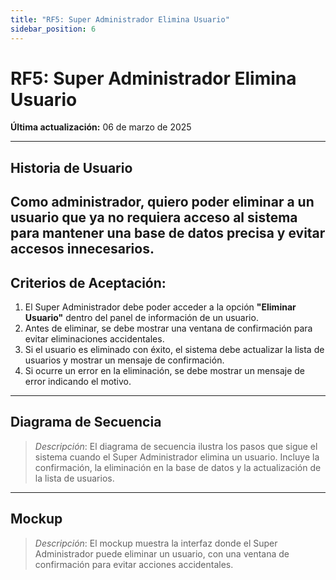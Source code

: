 ```yaml
---
title: "RF5: Super Administrador Elimina Usuario"  
sidebar_position: 6
---
```


# RF5: Super Administrador Elimina Usuario  

**Última actualización:** 06 de marzo de 2025  

---

## Historia de Usuario  
Como administrador, quiero poder eliminar a un usuario que ya no requiera acceso al sistema para mantener una base de datos precisa y evitar accesos innecesarios.
---

## **Criterios de Aceptación:**  

1. El Super Administrador debe poder acceder a la opción **"Eliminar Usuario"** dentro del panel de información de un usuario.  
2. Antes de eliminar, se debe mostrar una ventana de confirmación para evitar eliminaciones accidentales.  
3. Si el usuario es eliminado con éxito, el sistema debe actualizar la lista de usuarios y mostrar un mensaje de confirmación.  
4. Si ocurre un error en la eliminación, se debe mostrar un mensaje de error indicando el motivo.  

---

## **Diagrama de Secuencia**  

> *Descripción*: El diagrama de secuencia ilustra los pasos que sigue el sistema cuando el Super Administrador elimina un usuario. Incluye la confirmación, la eliminación en la base de datos y la actualización de la lista de usuarios.  

---

## **Mockup**  

> *Descripción*: El mockup muestra la interfaz donde el Super Administrador puede eliminar un usuario, con una ventana de confirmación para evitar acciones accidentales.  
